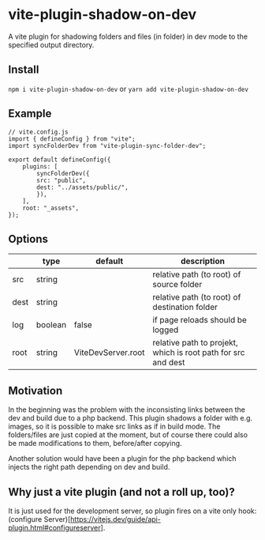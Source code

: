 # vite-plugin-shadow-on-dev

A vite plugin for shadowing folders and files (in folder) in dev mode to the specified output directory.

## Install
`npm i vite-plugin-shadow-on-dev` or `yarn add vite-plugin-shadow-on-dev`

## Example

```
// vite.config.js
import { defineConfig } from "vite";
import syncFolderDev from "vite-plugin-sync-folder-dev";

export default defineConfig({
    plugins: [
        syncFolderDev({
        src: "public",
        dest: "../assets/public/",
        }),
    ],
    root: "_assets",
});

```

## Options

<table>
    <thead>
        <tr>
            <th></th>
            <th>type</th>
            <th>default</th>
            <th>description</th>
        </tr>
    </thead>
    <tbody>
        <tr>
            <td>src</td>
            <td>string</td>
            <td></td>
            <td>relative path (to root) of source folder</td>
        </tr>
         <tr>
            <td>dest</td>
            <td>string</td>
            <td></td>
            <td>relative path (to root) of destination folder</td>
        </tr>
         <tr>
            <td>log</td>
            <td>boolean</td>
            <td>false</td>
            <td>if page reloads should be logged</td>
        </tr>
         <tr>
            <td>root</td>
            <td>string</td>
            <td>ViteDevServer.root</td>
            <td>relative path to projekt, which is root path for src and dest</td>
        </tr>
    </tbody>
</table>

## Motivation

In the beginning was the problem with the inconsisting links between the dev and build due to a php backend.
This plugin shadows a folder with e.g. images, so it is possible to make src links as if in build mode.
The folders/files are just copied at the moment, but of course there could also be made modifications to them, before/after copying.

Another solution would have been a plugin for the php backend which injects the right path depending on dev and build.

## Why just a vite plugin (and not a roll up, too)?

It is just used for the development server, so plugin fires on a vite only hook: (configure Server)[https://vitejs.dev/guide/api-plugin.html#configureserver].
